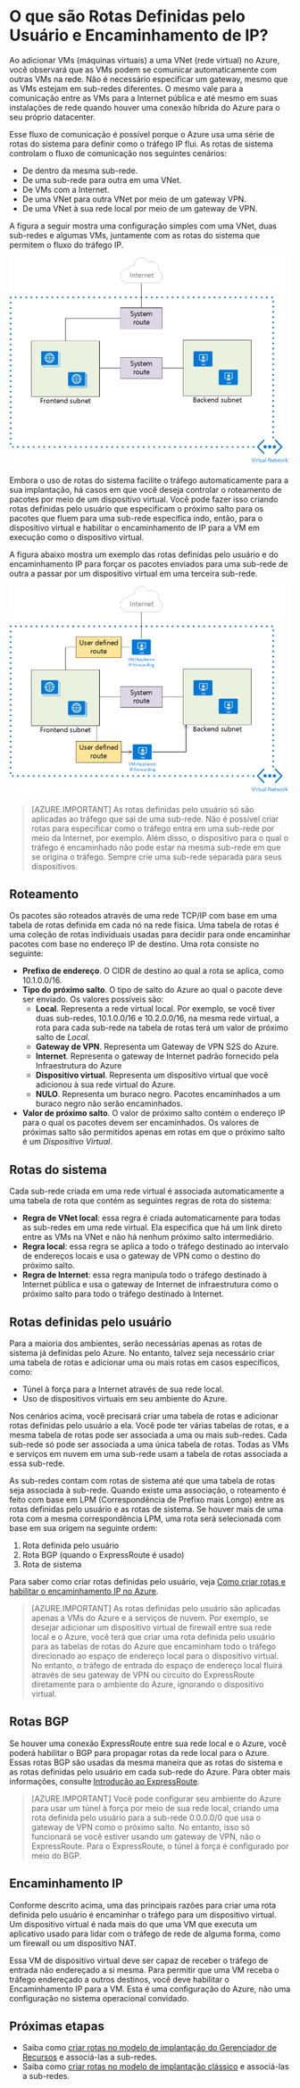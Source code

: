 <properties 
   pageTitle="O que são Rotas Definidas pelo Usuário e Encaminhamento de IP?"
   description="Saiba como usar Rotas de Definida pelo Usuário (UDR) e o Encaminhamento de IP para encaminhar o tráfego para os dispositivos virtuais da rede no Azure."
   services="virtual-network"
   documentationCenter="na"
   authors="telmosampaio"
   manager="carmonm"
   editor="tysonn" />
<tags 
   ms.service="virtual-network"
   ms.devlang="na"
   ms.topic="get-started-article"
   ms.tgt_pltfrm="na"
   ms.workload="infrastructure-services"
   ms.date="12/11/2015"
   ms.author="telmos" />

# O que são Rotas Definidas pelo Usuário e Encaminhamento de IP?
Ao adicionar VMs (máquinas virtuais) a uma VNet (rede virtual) no Azure, você observará que as VMs podem se comunicar automaticamente com outras VMs na rede. Não é necessário especificar um gateway, mesmo que as VMs estejam em sub-redes diferentes. O mesmo vale para a comunicação entre as VMs para a Internet pública e até mesmo em suas instalações de rede quando houver uma conexão híbrida do Azure para o seu próprio datacenter.

Esse fluxo de comunicação é possível porque o Azure usa uma série de rotas do sistema para definir como o tráfego IP flui. As rotas de sistema controlam o fluxo de comunicação nos seguintes cenários:

- De dentro da mesma sub-rede.
- De uma sub-rede para outra em uma VNet.
- De VMs com a Internet.
- De uma VNet para outra VNet por meio de um gateway VPN.
- De uma VNet à sua rede local por meio de um gateway de VPN.

A figura a seguir mostra uma configuração simples com uma VNet, duas sub-redes e algumas VMs, juntamente com as rotas do sistema que permitem o fluxo do tráfego IP.

![Rotas de sistema no Azure](./media/virtual-networks-udr-overview/Figure1.png)

Embora o uso de rotas do sistema facilite o tráfego automaticamente para a sua implantação, há casos em que você deseja controlar o roteamento de pacotes por meio de um dispositivo virtual. Você pode fazer isso criando rotas definidas pelo usuário que especificam o próximo salto para os pacotes que fluem para uma sub-rede específica indo, então, para o dispositivo virtual e habilitar o encaminhamento de IP para a VM em execução como o dispositivo virtual.

A figura abaixo mostra um exemplo das rotas definidas pelo usuário e do encaminhamento IP para forçar os pacotes enviados para uma sub-rede de outra a passar por um dispositivo virtual em uma terceira sub-rede.

![Rotas de sistema no Azure](./media/virtual-networks-udr-overview/Figure2.png)

>[AZURE.IMPORTANT] As rotas definidas pelo usuário só são aplicadas ao tráfego que sai de uma sub-rede. Não é possível criar rotas para especificar como o tráfego entra em uma sub-rede por meio da Internet, por exemplo. Além disso, o dispositivo para o qual o tráfego é encaminhado não pode estar na mesma sub-rede em que se origina o tráfego. Sempre crie uma sub-rede separada para seus dispositivos.

## Roteamento
Os pacotes são roteados através de uma rede TCP/IP com base em uma tabela de rotas definida em cada nó na rede física. Uma tabela de rotas é uma coleção de rotas individuais usadas para decidir para onde encaminhar pacotes com base no endereço IP de destino. Uma rota consiste no seguinte:

- **Prefixo de endereço**. O CIDR de destino ao qual a rota se aplica, como 10.1.0.0/16.
- **Tipo do próximo salto**. O tipo de salto do Azure ao qual o pacote deve ser enviado. Os valores possíveis são:
	- **Local**. Representa a rede virtual local. Por exemplo, se você tiver duas sub-redes, 10.1.0.0/16 e 10.2.0.0/16, na mesma rede virtual, a rota para cada sub-rede na tabela de rotas terá um valor de próximo salto de *Local*.
	- **Gateway de VPN**. Representa um Gateway de VPN S2S do Azure. 
	- **Internet**. Representa o gateway de Internet padrão fornecido pela Infraestrutura do Azure 
	- **Dispositivo virtual**. Representa um dispositivo virtual que você adicionou à sua rede virtual do Azure.
	- **NULO**. Representa um buraco negro. Pacotes encaminhados a um buraco negro não serão encaminhados.
- **Valor de próximo salto**. O valor de próximo salto contém o endereço IP para o qual os pacotes devem ser encaminhados. Os valores de próximas salto são permitidos apenas em rotas em que o próximo salto é um *Dispositivo Virtual*.

## Rotas do sistema
Cada sub-rede criada em uma rede virtual é associada automaticamente a uma tabela de rota que contém as seguintes regras de rota do sistema:

- **Regra de VNet local**: essa regra é criada automaticamente para todas as sub-redes em uma rede virtual. Ela especifica que há um link direto entre as VMs na VNet e não há nenhum próximo salto intermediário.
- **Regra local**: essa regra se aplica a todo o tráfego destinado ao intervalo de endereços locais e usa o gateway de VPN como o destino do próximo salto.
- **Regra de Internet**: essa regra manipula todo o tráfego destinado à Internet pública e usa o gateway de Internet de infraestrutura como o próximo salto para todo o tráfego destinado à Internet.

## Rotas definidas pelo usuário
Para a maioria dos ambientes, serão necessárias apenas as rotas de sistema já definidas pelo Azure. No entanto, talvez seja necessário criar uma tabela de rotas e adicionar uma ou mais rotas em casos específicos, como:

- Túnel à força para a Internet através de sua rede local.
- Uso de dispositivos virtuais em seu ambiente do Azure.

Nos cenários acima, você precisará criar uma tabela de rotas e adicionar rotas definidas pelo usuário a ela. Você pode ter várias tabelas de rotas, e a mesma tabela de rotas pode ser associada a uma ou mais sub-redes. Cada sub-rede só pode ser associada a uma única tabela de rotas. Todas as VMs e serviços em nuvem em uma sub-rede usam a tabela de rotas associada a essa sub-rede.

As sub-redes contam com rotas de sistema até que uma tabela de rotas seja associada à sub-rede. Quando existe uma associação, o roteamento é feito com base em LPM (Correspondência de Prefixo mais Longo) entre as rotas definidas pelo usuário e as rotas de sistema. Se houver mais de uma rota com a mesma correspondência LPM, uma rota será selecionada com base em sua origem na seguinte ordem:

1. Rota definida pelo usuário
1. Rota BGP (quando o ExpressRoute é usado)
1. Rota de sistema

Para saber como criar rotas definidas pelo usuário, veja [Como criar rotas e habilitar o encaminhamento IP no Azure](virtual-networks-udr-how-to.md#How-to-manage-routes).

>[AZURE.IMPORTANT] As rotas definidas pelo usuário são aplicadas apenas a VMs do Azure e a serviços de nuvem. Por exemplo, se desejar adicionar um dispositivo virtual de firewall entre sua rede local e o Azure, você terá que criar uma rota definida pelo usuário para as tabelas de rotas do Azure que encaminham todo o tráfego direcionado ao espaço de endereço local para o dispositivo virtual. No entanto, o tráfego de entrada do espaço de endereço local fluirá através de seu gateway de VPN ou circuito do ExpressRoute diretamente para o ambiente do Azure, ignorando o dispositivo virtual.

## Rotas BGP
Se houver uma conexão ExpressRoute entre sua rede local e o Azure, você poderá habilitar o BGP para propagar rotas da rede local para o Azure. Essas rotas BGP são usadas da mesma maneira que as rotas do sistema e as rotas definidas pelo usuário em cada sub-rede do Azure. Para obter mais informações, consulte [Introdução ao ExpressRoute](../articles/expressroute/expressroute-introduction.md).

>[AZURE.IMPORTANT] Você pode configurar seu ambiente do Azure para usar um túnel à força por meio de sua rede local, criando uma rota definida pelo usuário para a sub-rede 0.0.0.0/0 que usa o gateway de VPN como o próximo salto. No entanto, isso só funcionará se você estiver usando um gateway de VPN, não o ExpressRoute. Para o ExpressRoute, o túnel à força é configurado por meio do BGP.

## Encaminhamento IP
Conforme descrito acima, uma das principais razões para criar uma rota definida pelo usuário é encaminhar o tráfego para um dispositivo virtual. Um dispositivo virtual é nada mais do que uma VM que executa um aplicativo usado para lidar com o tráfego de rede de alguma forma, como um firewall ou um dispositivo NAT.

Essa VM de dispositivo virtual deve ser capaz de receber o tráfego de entrada não endereçado a si mesma. Para permitir que uma VM receba o tráfego endereçado a outros destinos, você deve habilitar o Encaminhamento IP para a VM. Esta é uma configuração do Azure, não uma configuração no sistema operacional convidado.

## Próximas etapas

- Saiba como [criar rotas no modelo de implantação do Gerenciador de Recursos](virtual-network-create-udr-arm-template.md) e associá-las a sub-redes. 
- Saiba como [criar rotas no modelo de implantação clássico](virtual-network-create-udr-classic-ps.md) e associá-las a sub-redes.

<!---HONumber=AcomDC_0218_2016-->